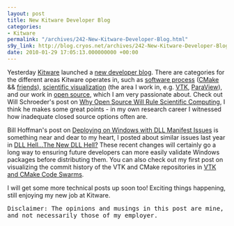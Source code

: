 ```yaml
---
layout: post
title: New Kitware Developer Blog
categories:
- Kitware
permalink: "/archives/242-New-Kitware-Developer-Blog.html"
s9y_link: http://blog.cryos.net/archives/242-New-Kitware-Developer-Blog.html
date: 2010-01-29 17:05:13.000000000 +00:00
---
```

<span><p>Yesterday <a href="http://www.kitware.com/">Kitware</a> launched a <a href="http://www.kitware.com/blog/">new developer blog</a>. There are categories for the different areas Kitware operates in, such as <a href="http://www.kitware.com/blog/home/browse/topic/7">software process</a> (<a href="http://www.cmake.org/">CMake</a> &&amp; <a href="http://www.cdash.org/">friends</a>), <a href="http://www.kitware.com/blog/home/browse/topic/3">scientific visualization</a> (the area I work in, e.g. <a href="http://www.vtk.org/">VTK</a>, <a href="http://www.paraview.org/">ParaView</a>), and our work in <a href="http://www.kitware.com/blog/home/browse/topic/8">open source</a>, which I am very passionate about. Check out Will Schroeder's post on <a href="http://www.kitware.com/blog/home/post/3">Why Open Source Will Rule Scientific Computing</a>, I think he makes some great points - in my own research career I witnessed how inadequate closed source options often are.</p>

<p>Bill Hoffman's post on <a href="http://www.kitware.com/blog/home/post/4">Deploying on Windows with DLL Manifest Issues</a> is something near and dear to my heart, I posted about similar issues last year in <a href="http://blog.cryos.net/archives/209-Manifest-Hell...The-New-DLL-Hell.html">DLL Hell...The New DLL Hell?</a> These recent changes will certainly go a long way to ensuring future developers can more easily validate Windows packages before distributing them. You can also check out my first post on visualizing the commit history of the VTK and CMake repositories in <a href="http://www.kitware.com/blog/home/post/5">VTK and CMake Code Swarms</a>.</p>

<p>I will get some more technical posts up soon too! Exciting things happening, still enjoying my new job at Kitware.</p>

<p><tt>Disclaimer: The opinions and musings in this post are mine, and not necessarily those of my employer.</tt></p></span>
